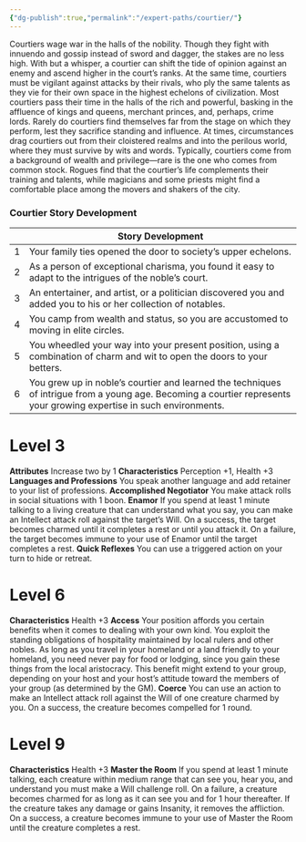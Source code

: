 ```yaml
---
{"dg-publish":true,"permalink":"/expert-paths/courtier/"}
---
```


Courtiers wage war in the halls of the nobility.
Though they fight with innuendo and gossip instead of sword and dagger, the stakes are no less high. With but a whisper, a courtier can shift the tide of opinion against an enemy and ascend higher in the court’s ranks. At the same time, courtiers must be vigilant against attacks by their rivals, who ply the same talents as they vie for their own space in the highest echelons of civilization.
Most courtiers pass their time in the halls of the rich and powerful, basking in the affluence of kings and queens, merchant princes, and, perhaps, crime lords.
Rarely do courtiers find themselves far from the stage on which they perform, lest they sacrifice standing and influence. At times, circumstances drag courtiers out from their cloistered realms and into the perilous world, where they must survive by wits and words.
Typically, courtiers come from a background of wealth and privilege—rare is the one who comes from common stock. Rogues find that the courtier’s life complements their training and talents, while magicians and some priests might find a comfortable place among the movers and shakers of the city.
### Courtier Story Development

|     | Story Development                                                                                                                                                    |
| --- | -------------------------------------------------------------------------------------------------------------------------------------------------------------------- |
| 1   | Your family ties opened the door to society’s upper echelons.                                                                                                        |
| 2   | As a person of exceptional charisma, you found it easy to adapt to the intrigues of the noble’s court.                                                               |
| 3   | An entertainer, and artist, or a politician discovered you and added you to his or her collection of notables.                                                       |
| 4   | You camp from wealth and status, so you are accustomed to moving in elite circles.                                                                                   |
| 5   | You wheedled your way into your present position, using a combination of charm and wit to open the doors to your betters.                                            |
| 6   | You grew up in noble’s courtier and learned the techniques of intrigue from a young age. Becoming a courtier represents your growing expertise in such environments. |
# Level 3
**Attributes** Increase two by 1
**Characteristics** Perception +1, Health +3
**Languages and Professions** You speak another language and add retainer to your list of professions.
**Accomplished Negotiator** You make attack rolls in social situations with 1 boon.
**Enamor** If you spend at least 1 minute talking to a living creature that can understand what you say, you can make an Intellect attack roll against the target’s Will.
On a success, the target becomes charmed until it completes a rest or until you attack it. On a failure, the target becomes immune to your use of Enamor until the target completes a rest.
**Quick Reflexes** You can use a triggered action on your turn to hide or retreat.
# Level 6
**Characteristics** Health +3
**Access** Your position affords you certain benefits when it comes to dealing with your own kind. You exploit the standing obligations of hospitality maintained by local rulers and other nobles. As long as you travel in your homeland or a land friendly to your homeland, you need never pay for food or lodging, since you gain these things from the local aristocracy. This benefit might extend to your group, depending on your host and your host’s attitude toward the members of your group (as determined by the GM).
**Coerce** You can use an action to make an Intellect attack roll against the Will of one creature charmed by you. On a success, the creature becomes compelled for 1 round.
# Level 9
**Characteristics** Health +3
**Master the Room** If you spend at least 1 minute talking, each creature within medium range that can see you, hear you, and understand you must make a Will challenge roll. On a failure, a creature becomes charmed for as long as it can see you and for 1 hour thereafter.
If the creature takes any damage or gains Insanity, it removes the affliction. On a success, a creature becomes immune to your use of Master the Room until the creature completes a rest.